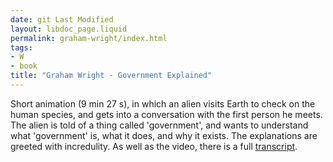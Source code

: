 ```yaml
---
date: git Last Modified
layout: libdoc_page.liquid
permalink: graham-wright/index.html
tags:
- W
- book
title: "Graham Wright - Government Explained"
---
```


Short animation (9 min 27 s), in which an alien visits Earth to  check on the human species, and gets into a conversation with the first person  he meets. The alien is told of a thing called 'government', and wants to  understand what 'government' is, what it does, and why it exists. The  explanations are greeted with incredulity. As well as the video, there is a full <a href="http://managainstthestate.blogspot.co.uk/2012/04/transcript-for-government-explained.html"> transcript</a>.